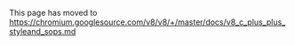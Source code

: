 This page has moved to https://chromium.googlesource.com/v8/v8/+/master/docs/v8_c_plus_plus_styleand_sops.md